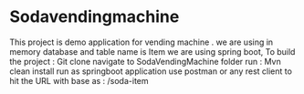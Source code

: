 # Sodavendingmachine
This project is demo application for  vending machine .
we are using in memory database and table name is Item 
we are using spring boot, 
To build the project :
Git clone <repo url >
navigate to SodaVendingMachine folder 
run : Mvn clean install
run as springboot application
use postman or any rest client to hit the URL with base as :
/soda-item

